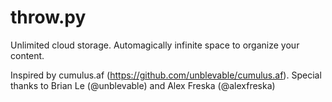 throw.py
==========

Unlimited cloud storage.
Automagically infinite space to organize your content.

Inspired by cumulus.af (https://github.com/unblevable/cumulus.af).
Special thanks to Brian Le (@unblevable) and Alex Freska (@alexfreska)
